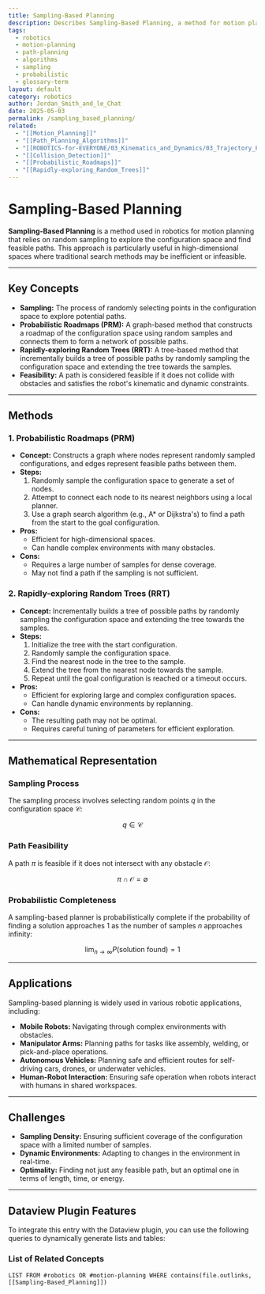 ```yaml
---
title: Sampling-Based Planning
description: Describes Sampling-Based Planning, a method for motion planning that uses random sampling to explore the configuration space and find feasible paths.
tags:
  - robotics
  - motion-planning
  - path-planning
  - algorithms
  - sampling
  - probabilistic
  - glossary-term
layout: default
category: robotics
author: Jordan_Smith_and_le_Chat
date: 2025-05-03
permalink: /sampling_based_planning/
related:
  - "[[Motion_Planning]]"
  - "[[Path_Planning_Algorithms]]"
  - "[[ROBOTICS-for-EVERYONE/03_Kinematics_and_Dynamics/03_Trajectory_Planning/Configuration_Space]]"
  - "[[Collision_Detection]]"
  - "[[Probabilistic_Roadmaps]]"
  - "[[Rapidly-exploring_Random_Trees]]"
---
```


# Sampling-Based Planning

**Sampling-Based Planning** is a method used in robotics for motion planning that relies on random sampling to explore the configuration space and find feasible paths. This approach is particularly useful in high-dimensional spaces where traditional search methods may be inefficient or infeasible.

---

## Key Concepts

* **Sampling:** The process of randomly selecting points in the configuration space to explore potential paths.
* **Probabilistic Roadmaps (PRM):** A graph-based method that constructs a roadmap of the configuration space using random samples and connects them to form a network of possible paths.
* **Rapidly-exploring Random Trees (RRT):** A tree-based method that incrementally builds a tree of possible paths by randomly sampling the configuration space and extending the tree towards the samples.
* **Feasibility:** A path is considered feasible if it does not collide with obstacles and satisfies the robot's kinematic and dynamic constraints.

---

## Methods

### 1. Probabilistic Roadmaps (PRM)

* **Concept:** Constructs a graph where nodes represent randomly sampled configurations, and edges represent feasible paths between them.
* **Steps:**
  1. Randomly sample the configuration space to generate a set of nodes.
  2. Attempt to connect each node to its nearest neighbors using a local planner.
  3. Use a graph search algorithm (e.g., A* or Dijkstra's) to find a path from the start to the goal configuration.
* **Pros:**
  * Efficient for high-dimensional spaces.
  * Can handle complex environments with many obstacles.
* **Cons:**
  * Requires a large number of samples for dense coverage.
  * May not find a path if the sampling is not sufficient.

### 2. Rapidly-exploring Random Trees (RRT)

* **Concept:** Incrementally builds a tree of possible paths by randomly sampling the configuration space and extending the tree towards the samples.
* **Steps:**
  1. Initialize the tree with the start configuration.
  2. Randomly sample the configuration space.
  3. Find the nearest node in the tree to the sample.
  4. Extend the tree from the nearest node towards the sample.
  5. Repeat until the goal configuration is reached or a timeout occurs.
* **Pros:**
  * Efficient for exploring large and complex configuration spaces.
  * Can handle dynamic environments by replanning.
* **Cons:**
  * The resulting path may not be optimal.
  * Requires careful tuning of parameters for efficient exploration.

---

## Mathematical Representation

### Sampling Process

The sampling process involves selecting random points $q$ in the configuration space $\mathcal{C}$:

$$
q \in \mathcal{C}
$$

### Path Feasibility

A path $\pi$ is feasible if it does not intersect with any obstacle $\mathcal{O}$:

$$
\pi \cap \mathcal{O} = \emptyset
$$

### Probabilistic Completeness

A sampling-based planner is probabilistically complete if the probability of finding a solution approaches 1 as the number of samples $n$ approaches infinity:

$$
\lim_{n \to \infty} P(\text{solution found}) = 1
$$

---

## Applications

Sampling-based planning is widely used in various robotic applications, including:

* **Mobile Robots:** Navigating through complex environments with obstacles.
* **Manipulator Arms:** Planning paths for tasks like assembly, welding, or pick-and-place operations.
* **Autonomous Vehicles:** Planning safe and efficient routes for self-driving cars, drones, or underwater vehicles.
* **Human-Robot Interaction:** Ensuring safe operation when robots interact with humans in shared workspaces.

---

## Challenges

* **Sampling Density:** Ensuring sufficient coverage of the configuration space with a limited number of samples.
* **Dynamic Environments:** Adapting to changes in the environment in real-time.
* **Optimality:** Finding not just any feasible path, but an optimal one in terms of length, time, or energy.

---

## Dataview Plugin Features

To integrate this entry with the Dataview plugin, you can use the following queries to dynamically generate lists and tables:

### List of Related Concepts

```dataview
LIST FROM #robotics OR #motion-planning WHERE contains(file.outlinks, [[Sampling-Based_Planning]])
